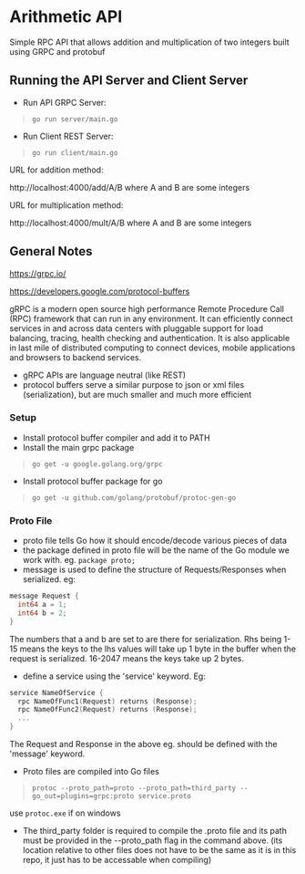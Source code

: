 # Arithmetic API

Simple RPC API that allows addition and multiplication of two integers built using GRPC and protobuf

## Running the API Server and Client Server

- Run API GRPC Server:
> `go run server/main.go`
 
- Run Client REST Server:
> `go run client/main.go`

URL for addition method:

http://localhost:4000/add/A/B
where A and B are some integers

URL for multiplication method:

http://localhost:4000/mult/A/B
where A and B are some integers

## General Notes

https://grpc.io/ 

https://developers.google.com/protocol-buffers 

gRPC is a modern open source high performance Remote Procedure Call (RPC) framework that can run in any environment. It can efficiently connect services in and across data centers with pluggable support for load balancing, tracing, health checking and authentication. It is also applicable in last mile of distributed computing to connect devices, mobile applications and browsers to backend services.

- gRPC APIs are language neutral (like REST)
- protocol buffers serve a similar purpose to json or xml files (serialization), but are much smaller and much more efficient

### Setup

- Install protocol buffer compiler and add it to PATH
- Install the main grpc package
> `go get -u google.golang.org/grpc`
- Install protocol buffer package for go
> `go get -u github.com/golang/protobuf/protoc-gen-go`

### Proto File

- proto file tells Go how it should encode/decode various pieces of data
- the package defined in proto file will be the name of the Go module we work with. eg. `package proto;`
- message is used to define the structure of Requests/Responses when serialized. eg:
```Go
message Request {
  int64 a = 1;
  int64 b = 2;
}
```
  The numbers that a and b are set to are there for serialization. Rhs being 1-15 means the keys to the lhs values will take up 1 byte in the buffer when the request is serialized. 16-2047 means the keys take up 2 bytes.
- define a service using the 'service' keyword. Eg:
```Go
service NameOfService {
  rpc NameOfFunc1(Request) returns (Response);
  rpc NameOfFunc2(Request) returns (Response);
  ...
}
```
  The Request and Response in the above eg. should be defined with the 'message' keyword.
- Proto files are compiled into Go files
> `protoc --proto_path=proto --proto_path=third_party --go_out=plugins=grpc:proto service.proto`

  use `protoc.exe` if on windows
  
- The third_party folder is required to compile the .proto file and its path must be provided in the --proto_path flag in the command above. (its location relative to other files does not have to be the same as it is in this repo, it just has to be accessable when compiling)
